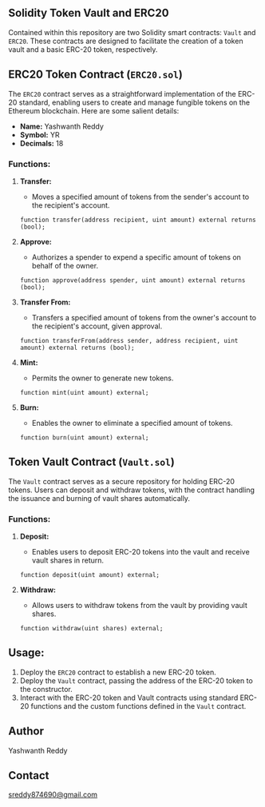 ## Solidity Token Vault and ERC20

Contained within this repository are two Solidity smart contracts: `Vault` and `ERC20`. These contracts are designed to facilitate the creation of a token vault and a basic ERC-20 token, respectively.

## ERC20 Token Contract (`ERC20.sol`)

The `ERC20` contract serves as a straightforward implementation of the ERC-20 standard, enabling users to create and manage fungible tokens on the Ethereum blockchain. Here are some salient details:

- **Name:** Yashwanth Reddy
- **Symbol:** YR
- **Decimals:** 18

### Functions:

1. **Transfer:**
   - Moves a specified amount of tokens from the sender's account to the recipient's account.
   ```solidity
   function transfer(address recipient, uint amount) external returns (bool);
   ```

2. **Approve:**
   - Authorizes a spender to expend a specific amount of tokens on behalf of the owner.
   ```solidity
   function approve(address spender, uint amount) external returns (bool);
   ```

3. **Transfer From:**
   - Transfers a specified amount of tokens from the owner's account to the recipient's account, given approval.
   ```solidity
   function transferFrom(address sender, address recipient, uint amount) external returns (bool);
   ```

4. **Mint:**
   - Permits the owner to generate new tokens.
   ```solidity
   function mint(uint amount) external;
   ```

5. **Burn:**
   - Enables the owner to eliminate a specified amount of tokens.
   ```solidity
   function burn(uint amount) external;
   ```

## Token Vault Contract (`Vault.sol`)

The `Vault` contract serves as a secure repository for holding ERC-20 tokens. Users can deposit and withdraw tokens, with the contract handling the issuance and burning of vault shares automatically.

### Functions:

1. **Deposit:**
   - Enables users to deposit ERC-20 tokens into the vault and receive vault shares in return.
   ```solidity
   function deposit(uint amount) external;
   ```

2. **Withdraw:**
   - Allows users to withdraw tokens from the vault by providing vault shares.
   ```solidity
   function withdraw(uint shares) external;
   ```

## Usage:

1. Deploy the `ERC20` contract to establish a new ERC-20 token.
2. Deploy the `Vault` contract, passing the address of the ERC-20 token to the constructor.
3. Interact with the ERC-20 token and Vault contracts using standard ERC-20 functions and the custom functions defined in the `Vault` contract.

## Author

Yashwanth Reddy

## Contact

sreddy874690@gmail.com
